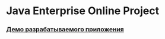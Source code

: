 Java Enterprise Online Project 
===============================


### <a href="http://topjava.herokuapp.com/" target=_blank>Демо разрабатываемого приложения</a>
